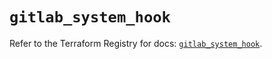 # `gitlab_system_hook`

Refer to the Terraform Registry for docs: [`gitlab_system_hook`](https://registry.terraform.io/providers/gitlabhq/gitlab/17.7.1/docs/resources/system_hook).
